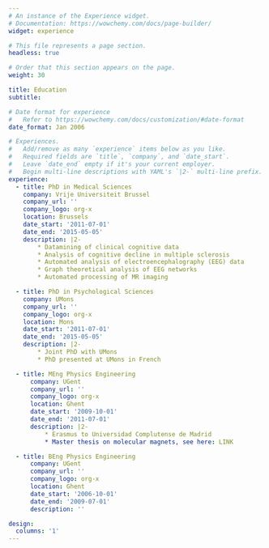```yaml
---
# An instance of the Experience widget.
# Documentation: https://wowchemy.com/docs/page-builder/
widget: experience

# This file represents a page section.
headless: true

# Order that this section appears on the page.
weight: 30

title: Education
subtitle:

# Date format for experience
#   Refer to https://wowchemy.com/docs/customization/#date-format
date_format: Jan 2006

# Experiences.
#   Add/remove as many `experience` items below as you like.
#   Required fields are `title`, `company`, and `date_start`.
#   Leave `date_end` empty if it's your current employer.
#   Begin multi-line descriptions with YAML's `|2-` multi-line prefix.
experience:
  - title: PhD in Medical Sciences
    company: Vrije Universiteit Brussel
    company_url: ''
    company_logo: org-x
    location: Brussels
    date_start: '2011-07-01'
    date_end: '2015-05-05'
    description: |2-
        * Datamining of clinical cognitive data
        * Analysis of cognitive decline in multiple sclerosis
        * Automated analysis of electroencephalography (EEG) data
        * Graph theoretical analysis of EEG networks
        * Automated processing of MR imaging

  - title: PhD in Psychological Sciences
    company: UMons
    company_url: ''
    company_logo: org-x
    location: Mons
    date_start: '2011-07-01'
    date_end: '2015-05-05'
    description: |2-
        * Joint PhD with UMons
        * PhD presented at UMons in French

  - title: MEng Physics Engineering
      company: UGent
      company_url: ''
      company_logo: org-x
      location: Ghent
      date_start: '2009-10-01'
      date_end: '2011-07-01'
      description: |2-
          * Erasmus to Universidad Complutense de Madrid
          * Master thesis on molecular magnets, see here: LINK

  - title: BEng Physics Engineering
      company: UGent
      company_url: ''
      company_logo: org-x
      location: Ghent
      date_start: '2006-10-01'
      date_end: '2009-07-01'
      description: ''

design:
  columns: '1'
---
```

